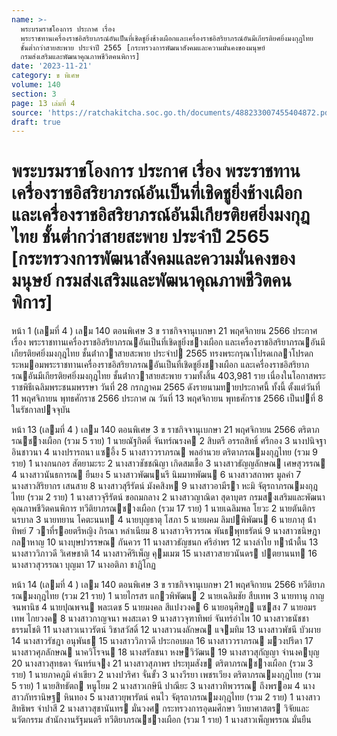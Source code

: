 ```yaml
---
name: >-
  พระบรมราชโองการ ประกาศ เรื่อง
  พระราชทานเครื่องราชอิสริยาภรณ์อันเป็นที่เชิดชูยิ่งช้างเผือกและเครื่องราชอิสริยาภรณ์อันมีเกียรติยศยิ่งมงกุฎไทย
  ชั้นต่ำกว่าสายสะพาย ประจำปี 2565 [กระทรวงการพัฒนาสังคมและความมั่นคงของมนุษย์
  กรมส่งเสริมและพัฒนาคุณภาพชีวิตคนพิการ]
date: '2023-11-21'
category: ข พิเศษ
volume: 140
section: 3
page: 13 เล่มที่ 4
source: 'https://ratchakitcha.soc.go.th/documents/488233007455404872.pdf'
draft: true
---
```


# พระบรมราชโองการ ประกาศ เรื่อง พระราชทานเครื่องราชอิสริยาภรณ์อันเป็นที่เชิดชูยิ่งช้างเผือกและเครื่องราชอิสริยาภรณ์อันมีเกียรติยศยิ่งมงกุฎไทย ชั้นต่ำกว่าสายสะพาย ประจำปี 2565 [กระทรวงการพัฒนาสังคมและความมั่นคงของมนุษย์ กรมส่งเสริมและพัฒนาคุณภาพชีวิตคนพิการ]

หน้า 1 (เลมที่ 4 ) เลม 140 ตอนพิเศษ 3 ข ราชกิจจานุเบกษา 21 พฤศจิกายน 2566 ประกาศ เรื่อง พระราชทานเครื่องราชอิสริยาภรณอันเป็นที่เชิดชูยิ่งชางเผือก และเครื่องราชอิสริยาภรณอันมีเกียรติยศยิ่งมงกุฎไทย ชั้นต่ํากวาสายสะพาย ประจําป 2565 ทรงพระกรุณาโปรดเกลาโปรดกระหมอมพระราชทานเครื่องราชอิสริยาภรณอันเป็นที่เชิดชูยิ่งชางเผือก และเครื่องราชอิสริยาภรณอันมีเกียรติยศยิ่งมงกุฎไทย ชั้นต่ํากวาสายสะพาย รวมทั้งสิ้น 403,981 ราย เนื่องในโอกาสพระราชพิธีเฉลิมพระชนมพรรษา วันที่ 28 กรกฎาคม 2565 ดังรายนามทายประกาศนี้ ทั้งนี้ ตั้งแต่วันที่ 11 พฤศจิกายน พุทธศักราช 2566 ประกาศ ณ วันที่ 13 พฤศจิกายน พุทธศักราช 2566 เป็นปที่ 8 ในรัชกาลปจจุบัน

หน้า 13 (เลมที่ 4 ) เลม 140 ตอนพิเศษ 3 ข ราชกิจจานุเบกษา 21 พฤศจิกายน 2566 ตริตาภรณชางเผือก (รวม 5 ราย) 1 นายณัฐกิตติ์ จันทร์ณรงค 2 สิบตรี อรรถสิทธิ์ ศรีกอง 3 นางปนิจฐา อินชาวนา 4 นางปรารถนา แซอึ้ง 5 นางสาววราภรณ พลอํานวย ตริตาภรณมงกุฎไทย (รวม 9 ราย) 1 นางกนกอร สัตยามะระ 2 นางสาวชัชชณิญา เกิดสมเชื้อ 3 นางสาวธัญญลักษณ เศษสุวรรณ 4 นางสาวนันธการณ ยืนยง 5 นางสาวพัฒนนรี นิมมาทพัฒน 6 นางสาวสถาพร มูลคํา 7 นางสาวสิริยากร เสนสาย 8 นางสาวสุรีรัตน์ มังคสิงห 9 นางสาวอามีรา หะมิ จัตุรถาภรณมงกุฎไทย (รวม 2 ราย) 1 นางสาวจุรีรัตน์ ขอถมกลาง 2 นางสาวญาณิดา สุดาบุตร กรมสงเสริมและพัฒนาคุณภาพชีวิตคนพิการ ทวีติยาภรณชางเผือก (รวม 17 ราย) 1 นายเฉลิมพล โยวะ 2 นายตันติกร นรบาล 3 นายทยาน โคตะนนท 4 นายบุญธาตุ โสภา 5 นายผคม ลิมปพิพัฒน 6 นายภาสุ น้ําทิพย์ 7 วาที่รอยตรีหญิง กิรณา หลําเนียม 8 นางสาวจิรวรรณ พันธพุทธรัตน์ 9 นางสาวชนิษฎา กลาหาญ 10 นางบุษปวรรษณ กันควร 11 นางสาวธัญชนก ศรีอําพร 12 นางลําใย ทาน้ําตื้น 13 นางสาววิภาวดี วิเศษชาติ 14 นางสาวศิริเพ็ญ คุมเมฆ 15 นางสาวสายวนันดร ปตยานนท 16 นางสาวสุวรรณา บุญมา 17 นางอติภา ชาฎิโกฏ

หน้า 14 (เลมที่ 4 ) เลม 140 ตอนพิเศษ 3 ข ราชกิจจานุเบกษา 21 พฤศจิกายน 2566 ทวีติยาภรณมงกุฎไทย (รวม 21 ราย) 1 นายไกรสร แกวพิพัฒน 2 นายเฉลิมชัย สืบเทพ 3 นายทานุ กาญจนพานิช 4 นายปุณพจน พละเดช 5 นายมงคล สีแปงวงค 6 นายอนุศิษฏ แซสง 7 นายอมรเทพ ไกยวงค 8 นางสาวกาญจนา พงสะเดา 9 นางสาวจุฑาทิพย์ จันทร์อําไพ 10 นางสาวธนัชชา ธรรมโชติ 11 นางสาวเนาวรัตน์ วิชาสวัสดิ์ 12 นางสาวนงลักษณ แจมทิม 13 นางสาวพัชนี บัวผาย 14 นางสาวรัชฎา อนุพันธ 15 นางสาววิภาวดี ประกอบผล 16 นางสาววราภรณ มวงปรีดา 17 นางสาวศุภลักษณ นาควิโรจน 18 นางสรัลชนา หงษวิวัฒน 19 นางสาวสุกัญญา จํานงคบุญ 20 นางสาวสุทธดา จันทร์แจง 21 นางสาวสุภาพร ประทุมสังข ตริตาภรณชางเผือก (รวม 3 ราย) 1 นายภาคภูมิ คําเขียว 2 นางปวริศา จั่นขั้ว 3 นางวีรยา เพชรเวียง ตริตาภรณมงกุฎไทย (รวม 5 ราย) 1 นายสิทธัตถ หนูโยม 2 นางสาวเกษินี ปาณียะ 3 นางสาวทิพวรรณ ถึงพรอม 4 นางสาวภัทรานิษฐ หินทอง 5 นางสาวยุพารัตน์ คนไว จัตุรถาภรณมงกุฎไทย (รวม 2 ราย) 1 นางสาวสิทธิพร จําปาสี 2 นางสาวสุชานันทร มั่นวงศ กระทรวงการอุดมศึกษา วิทยาศาสตร วิจัยและนวัตกรรม สํานักงานรัฐมนตรี ทวีติยาภรณชางเผือก (รวม 1 ราย) 1 นางสาวเพ็ญพรรณ มั่นยืน
